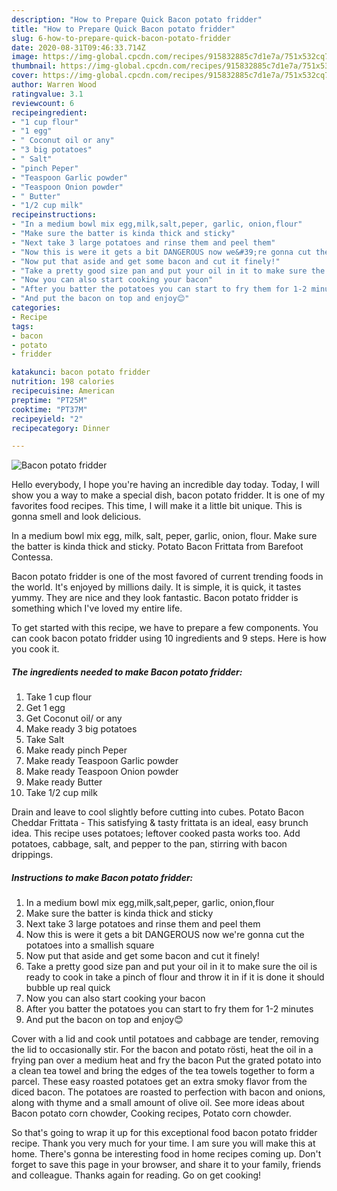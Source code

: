 ```yaml
---
description: "How to Prepare Quick Bacon potato fridder"
title: "How to Prepare Quick Bacon potato fridder"
slug: 6-how-to-prepare-quick-bacon-potato-fridder
date: 2020-08-31T09:46:33.714Z
image: https://img-global.cpcdn.com/recipes/915832885c7d1e7a/751x532cq70/bacon-potato-fridder-recipe-main-photo.jpg
thumbnail: https://img-global.cpcdn.com/recipes/915832885c7d1e7a/751x532cq70/bacon-potato-fridder-recipe-main-photo.jpg
cover: https://img-global.cpcdn.com/recipes/915832885c7d1e7a/751x532cq70/bacon-potato-fridder-recipe-main-photo.jpg
author: Warren Wood
ratingvalue: 3.1
reviewcount: 6
recipeingredient:
- "1 cup flour"
- "1 egg"
- " Coconut oil or any"
- "3 big potatoes"
- " Salt"
- "pinch Peper"
- "Teaspoon Garlic powder"
- "Teaspoon Onion powder"
- " Butter"
- "1/2 cup milk"
recipeinstructions:
- "In a medium bowl mix egg,milk,salt,peper, garlic, onion,flour"
- "Make sure the batter is kinda thick and sticky"
- "Next take 3 large potatoes and rinse them and peel them"
- "Now this is were it gets a bit DANGEROUS now we&#39;re gonna cut the potatoes into a smallish square"
- "Now put that aside and get some bacon and cut it finely!"
- "Take a pretty good size pan and put your oil in it to make sure the oil is ready to cook in take a pinch of flour and throw it in if it is done it should bubble up real quick"
- "Now you can also start cooking your bacon"
- "After you batter the potatoes you can start to fry them for 1-2 minutes"
- "And put the bacon on top and enjoy😊"
categories:
- Recipe
tags:
- bacon
- potato
- fridder

katakunci: bacon potato fridder 
nutrition: 198 calories
recipecuisine: American
preptime: "PT25M"
cooktime: "PT37M"
recipeyield: "2"
recipecategory: Dinner

---
```



![Bacon potato fridder](https://img-global.cpcdn.com/recipes/915832885c7d1e7a/751x532cq70/bacon-potato-fridder-recipe-main-photo.jpg)

Hello everybody, I hope you're having an incredible day today. Today, I will show you a way to make a special dish, bacon potato fridder. It is one of my favorites food recipes. This time, I will make it a little bit unique. This is gonna smell and look delicious.

In a medium bowl mix egg, milk, salt, peper, garlic, onion, flour. Make sure the batter is kinda thick and sticky. Potato Bacon Frittata from Barefoot Contessa.

Bacon potato fridder is one of the most favored of current trending foods in the world. It's enjoyed by millions daily. It is simple, it is quick, it tastes yummy. They are nice and they look fantastic. Bacon potato fridder is something which I've loved my entire life.


To get started with this recipe, we have to prepare a few components. You can cook bacon potato fridder using 10 ingredients and 9 steps. Here is how you cook it.

<!--inarticleads1-->

##### The ingredients needed to make Bacon potato fridder:

1. Take 1 cup flour
1. Get 1 egg
1. Get  Coconut oil/ or any
1. Make ready 3 big potatoes
1. Take  Salt
1. Make ready pinch Peper
1. Make ready Teaspoon Garlic powder
1. Make ready Teaspoon Onion powder
1. Make ready  Butter
1. Take 1/2 cup milk


Drain and leave to cool slightly before cutting into cubes. Potato Bacon Cheddar Frittata - This satisfying &amp; tasty frittata is an ideal, easy brunch idea. This recipe uses potatoes; leftover cooked pasta works too. Add potatoes, cabbage, salt, and pepper to the pan, stirring with bacon drippings. 

<!--inarticleads2-->

##### Instructions to make Bacon potato fridder:

1. In a medium bowl mix egg,milk,salt,peper, garlic, onion,flour
1. Make sure the batter is kinda thick and sticky
1. Next take 3 large potatoes and rinse them and peel them
1. Now this is were it gets a bit DANGEROUS now we&#39;re gonna cut the potatoes into a smallish square
1. Now put that aside and get some bacon and cut it finely!
1. Take a pretty good size pan and put your oil in it to make sure the oil is ready to cook in take a pinch of flour and throw it in if it is done it should bubble up real quick
1. Now you can also start cooking your bacon
1. After you batter the potatoes you can start to fry them for 1-2 minutes
1. And put the bacon on top and enjoy😊


Cover with a lid and cook until potatoes and cabbage are tender, removing the lid to occasionally stir. For the bacon and potato rösti, heat the oil in a frying pan over a medium heat and fry the bacon Put the grated potato into a clean tea towel and bring the edges of the tea towels together to form a parcel. These easy roasted potatoes get an extra smoky flavor from the diced bacon. The potatoes are roasted to perfection with bacon and onions, along with thyme and a small amount of olive oil. See more ideas about Bacon potato corn chowder, Cooking recipes, Potato corn chowder. 

So that's going to wrap it up for this exceptional food bacon potato fridder recipe. Thank you very much for your time. I am sure you will make this at home. There's gonna be interesting food in home recipes coming up. Don't forget to save this page in your browser, and share it to your family, friends and colleague. Thanks again for reading. Go on get cooking!
